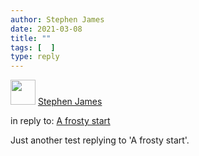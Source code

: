 ```yaml
---
author: Stephen James
date: 2021-03-08
title: ""
tags: [  ]
type: reply
---
```

<div class="h-entry">
	<div class="u-author h-card">
  		<img src="https://www.strandlines.blog/static/mstile-150x150.png" class="u-photo" width="40">
  		<a href="https://strandlines.blog/" class="u-url p-name">Stephen James</a>
	</div>
<p>in reply to: <a class="u-in-reply-to" href="https://www.strandlines.blog/2021/02/26/2021_02_26_first_chiffchaff/">A frosty start</a></p>
<p class="e-content">Just another test replying to 'A frosty start'. <p>
 	  <time class="dt-published" datetime="2021-03-08T06:01:03"></time>
	</a>
</p>
</div>
